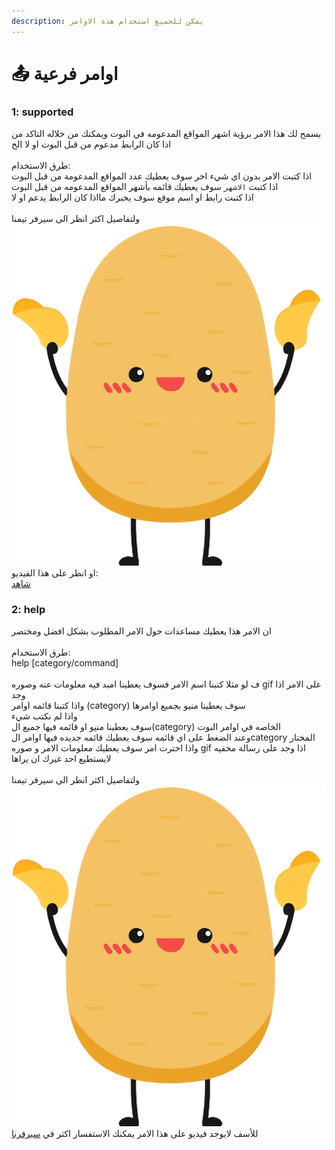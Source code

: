 ```yaml
---
description: يمكن للجميع استخدام هذه الاوامر
---
```


# 📤 اوامر فرعية

### 1: supported

يسمح لك هذا الامر برؤية اشهر المواقع المدعومه في البوت ويمكنك من خلاله التاكد من اذا كان الرابط مدعوم من قبل البوت او لا الخ\
\
طرق الاستخدام:\
اذا كتبت الامر بدون اي شيء اخر سوف يعطيك عدد المواقع المدعومة من قبل البوت\
اذا كتبت `الاشهر` سوف يعطيك قائمه بأشهر المواقع المدعومه من قبل البوت\
اذا كتبت رابط او اسم موقع سوف يخبرك مااذا كان الرابط يدعم او لا\
\
ولتفاصيل اكثر انظر الى سيرفر تيمنا <img src="../../.gitbook/assets/potato-team.png" alt="" data-size="line">\
او انظر على هذا الفيديو:\
[شاهد](https://cdn.discordapp.com/attachments/993534490444058636/993897474261524571/potato.mp4)

### 2: help

ان الامر هذا يعطيك مساعدات حول الامر المطلوب بشكل افضل ومختصر\
\
طرق الاستخدام:\
help \[category/command]\
\
ف لو مثلا كتبنا اسم الامر فسوف يعطينا امبد فيه معلومات عنه وصوره gif على الامر اذا وجد\
واذا كتبنا قائمه اوامر (category) سوف يعطينا منيو بجميع اوامرها\
واذا لم نكتب شيء\
سوف يعطينا منيو او قائمه فيها جميع ال(category) الخاصه في اوامر البوت\
وعند الضغط على اي قائمه سوف يعطيك قائمه جديده فيها اوامر الcategory المختار واذا اخترت امر سوف يعطيك معلومات الامر و صوره gif اذا وجد على رسالة مخفيه لايستطيع احد غيرك ان يراها\
\
ولتفاصيل اكثر انظر الى سيرفر تيمنا <img src="../../.gitbook/assets/potato-team.png" alt="" data-size="line">\
للأسف لايوجد فيديو على هذا الامر يمكنك الاستفسار اكثر في [سيرفرنا](https://discord.gg/Kwz5p8dDuG)
